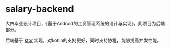 # salary-backend
大四毕业设计项目，《基于Android的工资管理系统的设计与实现》，此项目为后端部分。

后端基于 [ktor](https://ktor.io) 实现，对kotlin的支持更好，同时支持协程，能够提高并发性能。